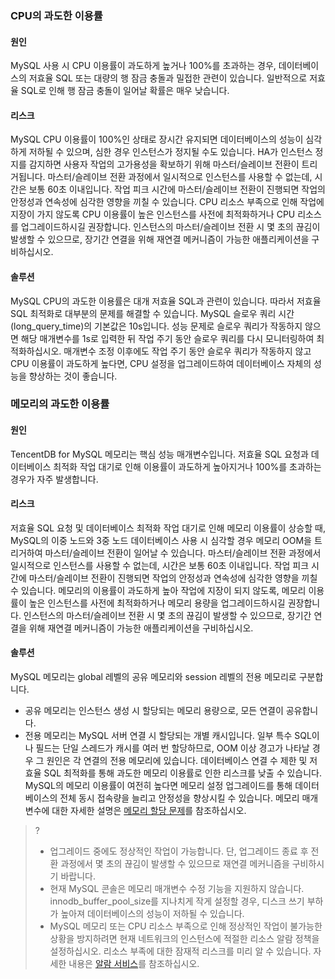 ### CPU의 과도한 이용률
#### 원인
MySQL 사용 시 CPU 이용률이 과도하게 높거나 100%를 초과하는 경우, 데이터베이스의 저효율 SQL 또는 대량의 행 잠금 충돌과 밀접한 관련이 있습니다. 일반적으로 저효율 SQL로 인해 행 잠금 충돌이 일어날 확률은 매우 낮습니다.

#### 리스크
MySQL CPU 이용률이 100%인 상태로 장시간 유지되면 데이터베이스의 성능이 심각하게 저하될 수 있으며, 심한 경우 인스턴스가 정지될 수도 있습니다. HA가 인스턴스 정지를 감지하면 사용자 작업의 고가용성을 확보하기 위해 마스터/슬레이브 전환이 트리거됩니다. 마스터/슬레이브 전환 과정에서 일시적으로 인스턴스를 사용할 수 없는데, 시간은 보통 60초 이내입니다. 작업 피크 시간에 마스터/슬레이브 전환이 진행되면 작업의 안정성과 연속성에 심각한 영향을 끼칠 수 있습니다.
CPU 리소스 부족으로 인해 작업에 지장이 가지 않도록 CPU 이용률이 높은 인스턴스를 사전에 최적화하거나 CPU 리소스를 업그레이드하시길 권장합니다. 인스턴스의 마스터/슬레이브 전환 시 몇 초의 끊김이 발생할 수 있으므로, 장기간 연결을 위해 재연결 메커니즘이 가능한 애플리케이션을 구비하십시오.

#### 솔루션
MySQL CPU의 과도한 이용률은 대개 저효율 SQL과 관련이 있습니다. 따라서 저효율 SQL 최적화로 대부분의 문제를 해결할 수 있습니다.
MySQL 슬로우 쿼리 시간(long_query_time)의 기본값은 10s입니다. 성능 문제로 슬로우 쿼리가 작동하지 않으면 해당 매개변수를 1s로 입력한 뒤 작업 주기 동안 슬로우 쿼리를 다시 모니터링하여 최적화하십시오. 매개변수 조정 이후에도 작업 주기 동안 슬로우 쿼리가 작동하지 않고 CPU 이용률이 과도하게 높다면, CPU 설정을 업그레이드하여 데이터베이스 자체의 성능을 향상하는 것이 좋습니다.

### 메모리의 과도한 이용률
#### 원인
TencentDB for MySQL 메모리는 핵심 성능 매개변수입니다. 저효율 SQL 요청과 데이터베이스 최적화 작업 대기로 인해 이용률이 과도하게 높아지거나 100%를 초과하는 경우가 자주 발생합니다.

#### 리스크
저효율 SQL 요청 및 데이터베이스 최적화 작업 대기로 인해 메모리 이용률이 상승할 때, MySQL의 이중 노드와 3중 노드 데이터베이스 사용 시 심각할 경우 메모리 OOM을 트리거하여 마스터/슬레이브 전환이 일어날 수 있습니다. 마스터/슬레이브 전환 과정에서 일시적으로 인스턴스를 사용할 수 없는데, 시간은 보통 60초 이내입니다. 작업 피크 시간에 마스터/슬레이브 전환이 진행되면 작업의 안정성과 연속성에 심각한 영향을 끼칠 수 있습니다.
메모리의 이용률이 과도하게 높아 작업에 지장이 되지 않도록, 메모리 이용률이 높은 인스턴스를 사전에 최적화하거나 메모리 용량을 업그레이드하시길 권장합니다. 인스턴스의 마스터/슬레이브 전환 시 몇 초의 끊김이 발생할 수 있으므로, 장기간 연결을 위해 재연결 메커니즘이 가능한 애플리케이션을 구비하십시오.

#### 솔루션
MySQL 메모리는 global 레벨의 공유 메모리와 session 레벨의 전용 메모리로 구분합니다.
- 공유 메모리는 인스턴스 생성 시 할당되는 메모리 용량으로, 모든 연결이 공유합니다.
- 전용 메모리는 MySQL 서버 연결 시 할당되는 개별 캐시입니다.
일부 특수 SQL이나 필드는 단일 스레드가 캐시를 여러 번 할당하므로, OOM 이상 경고가 나타날 경우 그 원인은 각 연결의 전용 메모리에 있습니다. 데이터베이스 연결 수 제한 및 저효율 SQL 최적화를 통해 과도한 메모리 이용률로 인한 리스크를 낮출 수 있습니다. MySQL의 메모리 이용률이 여전히 높다면 메모리 설정 업그레이드를 통해 데이터베이스의 전체 동시 접속량을 늘리고 안정성을 향상시킬 수 있습니다. 메모리 매개변수에 대한 자세한 설명은 [메모리 할당 문제](https://intl.cloud.tencent.com/document/product/236/31922)를 참조하십시오.

>?
>- 업그레이드 중에도 정상적인 작업이 가능합니다. 단, 업그레이드 종료 후 전환 과정에서 몇 초의 끊김이 발생할 수 있으므로 재연결 메커니즘을 구비하시기 바랍니다.
>- 현재 MySQL 콘솔은 메모리 매개변수 수정 기능을 지원하지 않습니다. innodb_buffer_pool_size를 지나치게 작게 설정할 경우, 디스크 쓰기 부하가 높아져 데이터베이스의 성능이 저하될 수 있습니다.
>- MySQL 메모리 또는 CPU 리소스 부족으로 인해 정상적인 작업이 불가능한 상황을 방지하려면 현재 네트워크의 인스턴스에 적절한 리소스 알람 정책을 설정하십시오. 리소스 부족에 대한 잠재적 리스크를 미리 알 수 있습니다. 자세한 내용은 [알람 서비스](https://intl.cloud.tencent.com/zh/document/product/248/6126)를 참조하십시오.
